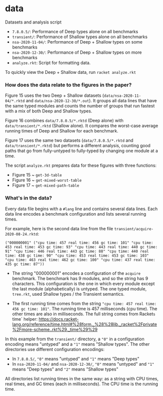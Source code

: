 data
===

Datasets and analysis script

- `7.8.0.5/`: Performance of Deep types alone on all benchmarks
- `transient/`: Performance of Shallow types alone on all benchmarks
- `nsa-2020-11-04/`: Performance of Deep + Shallow types on some benchmarks
- `nsa-2020-12-30/`: Performance of Deep + Shallow types on more benchmarks
- `analyze.rkt`: Script for formatting data.

To quickly view the Deep + Shallow data, run `racket analyze.rkt`


### How does the data relate to the figures in the paper?

Figure 15 uses the two Deep + Shallow datasets (`data/nsa-2020-11-04/*.rktd`
and `data/nsa-2020-12-30/*.out`). It groups all data lines that have the same
typed modules and counts the number of groups that run fastest with a mix
of both Deep and Shallow types.

Figure 16 combines `data/7.8.0.5/*.rktd` (Deep alone) with `data/transient/*.rktd`
(Shallow alone). It compares the worst-case average running times of Deep
and Shallow for each benchmark.

Figure 17 uses the same two datasets (`data/7.8.0.5/*.rktd` and
`data/transient/*.rktd`) but performs a different analysis, counting good paths
that go from fully-untyped to fully-typed by changing one module at a time.

The script `analyze.rkt` prepares data for these figures with three functions:

- Figure 15 ~ `get-3d-table`
- Figure 16 ~ `get-mixed-worst-table`
- Figure 17 ~ `get-mixed-path-table`


### What's in the data?

Every data file begins with a `#lang` line and contains several data lines.
Each data line encodes a benchmark configuration and lists several running times.

For example, here is the second data line from the file `transient/acquire-2020-08-24.rktd`:

```
("000000001" ("cpu time: 457 real time: 456 gc time: 101" "cpu time: 453 real time: 453 gc time: 93" "cpu time: 443 real time: 440 gc time: 91" "cpu time: 446 real time: 443 gc time: 88" "cpu time: 440 real time: 438 gc time: 90" "cpu time: 453 real time: 453 gc time: 103" "cpu time: 463 real time: 462 gc time: 100" "cpu time: 437 real time: 435 gc time: 87"))
```

- The string "000000001" encodes a configuration of the `acquire` benchmark.
  The benchmark has 9 modules, and so the string has 9 characters.
  This configuration is the one in which every module except the last module
  (alphabetically) is untyped.
  The one typed module, `tree.rkt`, used Shallow types / the Transient
  semantics.

- The first running time comes from the string `"cpu time: 457 real time: 456 gc time: 101"`.
  The running time is 457 milliseconds (cpu time).
  The other times are also in milliseconds.
  The full string comes from Racket`s `time` helper: <https://docs.racket-lang.org/reference/time.html#%28form._%28%28lib._racket%2Fprivate%2Fmore-scheme..rkt%29._time%29%29>

In this example from the `transient/` directory, a `"0"` in a configuration encoding
means "untyped" and a `"1"` means "Shallow types".
The other directories use different configuration encodings:

- In `7.8.0.5/`, `"0"` means "untyped" and `"1"` means "Deep types"
- In `nsa-2020-11-04/` and `nsa-2020-12-30/`, `"0"` means "untyped"
  and `"1"` means "Deep types" and `"2"` means "Shallow types"

All directories list running times in the same way: as a string with
CPU times, real times, and GC times (each in milliseconds).
The CPU time is the running time.


